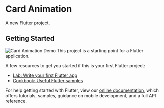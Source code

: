 # Card Animation

A new Flutter project.

## Getting Started
![Card Animation Demo](https://firebasestorage.googleapis.com/v0/b/infilon-timesheet.appspot.com/o/ezgif-4-3e5e6f395ca3.gif?alt=media&token=a8b01d8f-d5f5-4e92-bf32-e3c10690ac17)
This project is a starting point for a Flutter application.

A few resources to get you started if this is your first Flutter project:

- [Lab: Write your first Flutter app](https://flutter.dev/docs/get-started/codelab)
- [Cookbook: Useful Flutter samples](https://flutter.dev/docs/cookbook)

For help getting started with Flutter, view our
[online documentation](https://flutter.dev/docs), which offers tutorials,
samples, guidance on mobile development, and a full API reference.
